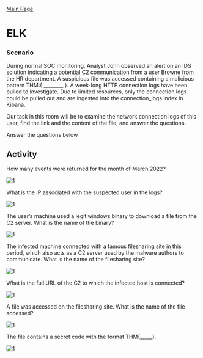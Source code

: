 [Main Page](https://github.com/davidj778/davidj778)

# ELK


### Scenario

During normal SOC monitoring, Analyst John observed an alert on an IDS solution indicating a potential C2 communication from a user Browne from the HR department. A suspicious file was accessed containing a malicious pattern THM:{ ________ }. A week-long HTTP connection logs have been pulled to investigate. Due to limited resources, only the connection logs could be pulled out and are ingested into the connection_logs index in Kibana.

Our task in this room will be to examine the network connection logs of this user, find the link and the content of the file, and answer the questions.

Answer the questions below

## Activity

How many events were returned for the month of March 2022?

![1](https://imgur.com/5FFzrVt.jpg)

What is the IP associated with the suspected user in the logs?

![1](https://imgur.com/La7sdI4.jpg)

The user’s machine used a legit windows binary to download a file from the C2 server. What is the name of the binary?

![1](https://imgur.com/oTKuIM7.jpg)

The infected machine connected with a famous filesharing site in this period, which also acts as a C2 server used by the malware authors to communicate. What is the name of the filesharing site?

![1](https://imgur.com/BDNuYvt.jpg)

What is the full URL of the C2 to which the infected host is connected?

![1](https://imgur.com/J6KNAW3.jpg)

A file was accessed on the filesharing site. What is the name of the file accessed?

![1](https://imgur.com/gk4AYpE.jpg)

The file contains a secret code with the format THM{_____}.

![1](https://imgur.com/0JqgmER.jpg)
